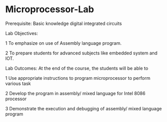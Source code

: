# Microprocessor-Lab

Prerequisite: Basic knowledge digital integrated circuits

Lab Objectives:

1 To emphasize on use of Assembly language program.

2 To prepare students for advanced subjects like embedded system and IOT.

Lab Outcomes: At the end of the course, the students will be able to

1 Use appropriate instructions to program microprocessor to perform various task

2 Develop the program in assembly/ mixed language for Intel 8086 processor

3 Demonstrate the execution and debugging of assembly/ mixed language program
